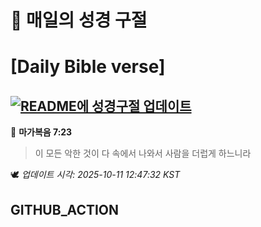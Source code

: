 # 🙏 매일의 성경 구절
# [Daily Bible verse]
## [![README에 성경구절 업데이트](https://github.com/DONGSUKA/first_test/actions/workflows/update-readme-bible.yml/badge.svg)](https://github.com/DONGSUKA/first_test/actions/workflows/update-readme-bible.yml)
<!-- START_BIBLE_VERSE -->
📖 **마가복음 7:23**
> 이 모든 악한 것이 다 속에서 나와서 사람을 더럽게 하느니라

🕊️ _업데이트 시각: 2025-10-11 12:47:32 KST_
  <!-- END_BIBLE_VERSE -->
## GITHUB_ACTION

